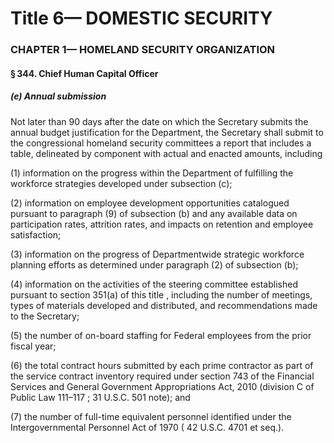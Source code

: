 
# Title 6— DOMESTIC SECURITY
### CHAPTER 1— HOMELAND SECURITY ORGANIZATION
#### § 344. Chief Human Capital Officer
##### (e) Annual submission

Not later than 90 days after the date on which the Secretary submits the annual budget justification for the Department, the Secretary shall submit to the congressional homeland security committees a report that includes a table, delineated by component with actual and enacted amounts, including

(1) information on the progress within the Department of fulfilling the workforce strategies developed under subsection (c);

(2) information on employee development opportunities catalogued pursuant to paragraph (9) of subsection (b) and any available data on participation rates, attrition rates, and impacts on retention and employee satisfaction;

(3) information on the progress of Departmentwide strategic workforce planning efforts as determined under paragraph (2) of subsection (b);

(4) information on the activities of the steering committee established pursuant to section 351(a) of this title , including the number of meetings, types of materials developed and distributed, and recommendations made to the Secretary;

(5) the number of on-board staffing for Federal employees from the prior fiscal year;

(6) the total contract hours submitted by each prime contractor as part of the service contract inventory required under section 743 of the Financial Services and General Government Appropriations Act, 2010 (division C of Public Law 111–117 ; 31 U.S.C. 501 note); and

(7) the number of full-time equivalent personnel identified under the Intergovernmental Personnel Act of 1970 ( 42 U.S.C. 4701 et seq.).
